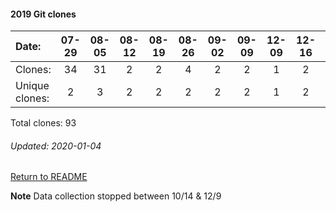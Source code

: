 
#### 2019 Git clones
Date:		    |        07-29   |       08-05   |       08-12   |       08-19   |       08-26   |       09-02  |  09-09  |  12-09  |  12-16  |  12-23  |  12-30
|:---    |:---:   |:---:  |:---:  |:---:  |:---:  |:---:  |:---:  |:---:  |:---:  |:---:  |:---:
Clones:		  |        34      |       31      |       2       |       2       |       4       |       2      |  2      |  1      |  2      |  9      |  4
Unique   clones:  |       2       |       3       |       2       |       2       |       2       |      2  |      2  |      1  |      2  |      8  |      2

Total clones: 93
###### Updated: 2020-01-04

[Return to README](https://github.com/BradleyA/Linux-admin/blob/master/README.md#traffic)

**Note**  Data collection stopped between 10/14 & 12/9
